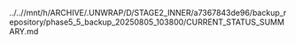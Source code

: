 ../..//mnt/h/ARCHIVE/.UNWRAP/D/STAGE2_INNER/a7367843de96/backup_repository/phase5_5_backup_20250805_103800/CURRENT_STATUS_SUMMARY.md